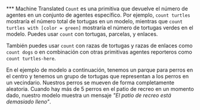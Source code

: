 ﻿*** Machine Translated
`Count` es una primitiva que devuelve el número de agentes en un conjunto de agentes específico. Por ejemplo, `count turtles` mostraría el número total de tortugas en un modelo, mientras que `count turtles with [color = green]` mostraría el número de tortugas verdes en el modelo. Puedes usar `count` con tortugas, parcelas, y enlaces.

También puedes usar `count` con razas de tortugas y razas de enlaces como `count dogs` o en combinación con otras primitivas agentes reporteros como `count turtles-here`.

En el ejemplo de modelo a continuación, tenemos un parque para perros en el centro y tenemos un grupo de tortugas que representan a los perros en un vecindario. Nuestros perros se mueven de forma completamente aleatoria. Cuando hay más de 5 perros en el patio de recreo en un momento dado, nuestro modelo muestra un mensaje *"El patio de recreo está demasiado lleno"*.
